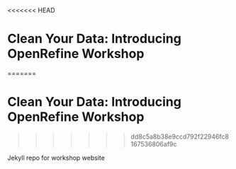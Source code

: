 <<<<<<< HEAD
# Clean Your Data: Introducing OpenRefine Workshop
=======
# Clean Your Data: Introducing OpenRefine Workshop 
>>>>>>> dd8c5a8b38e9ccd792f22946fc8167536806af9c

Jekyll repo for workshop website
